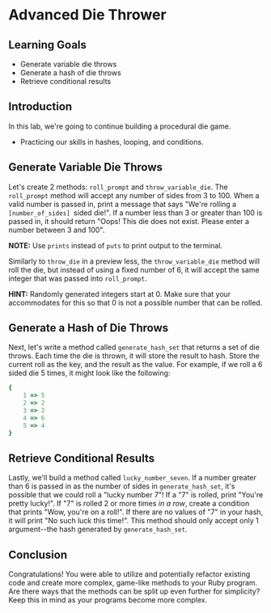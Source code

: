 # Advanced Die Thrower

## Learning Goals

- Generate variable die throws
- Generate a hash of die throws
- Retrieve conditional results 

## Introduction

In this lab, we're going to continue building a procedural die game.

- Practicing our skills in hashes, looping, and conditions.

## Generate Variable Die Throws

Let's create 2 methods: `roll_prompt` and `throw_variable_die`. The `roll_prompt`
method will accept any number of sides from 3 to 100. When a valid number is passed
in, print a message that says "We're rolling a `[number_of_sides] `sided die!". If
a number less than 3 or greater than 100 is passed in, it should return "Oops! This
die does not exist. Please enter a number between 3 and 100".

**NOTE:** Use `prints` instead of `puts` to print output to the terminal.

Similarly to `throw_die` in a preview less, the `throw_variable_die` method will roll
the die, but instead of using a fixed number of 6, it will accept the same integer that
was passed into `roll_prompt`.

**HINT:** Randomly generated integers start at 0. Make sure that your accommodates
for this so that 0 is not a possible number that can be rolled.

## Generate a Hash of Die Throws

Next, let's write a method called `generate_hash_set` that returns a set of die
throws. Each time the die is thrown, it will store the result to hash. Store the
current roll as the key, and the result as the value. For example, if we roll a 6
sided die 5 times, it might look like the following:

```ruby
{
    1 => 5
    2 => 2
    3 => 2
    4 => 6
    5 => 4
}
```

## Retrieve Conditional Results

Lastly, we'll build a method called `lucky_number_seven`. If a number greater than 6
is passed in as the number of sides in `generate_hash_set`, it's possible that we could
roll a "lucky number 7"! If a "7" is rolled, print "You're pretty lucky!". If "7" is rolled
2 or more times _in a row_, create a condition that prints "Wow, you're on a roll!". If there are
no values of "7" in your hash, it will print "No such luck this time!". This method should only
accept only 1 argument--the hash generated by `generate_hash_set`.

## Conclusion

Congratulations! You were able to utilize and potentially refactor existing code
and create more complex, game-like methods to your Ruby program. Are there ways
that the methods can be split up even further for simplicity? Keep this in mind
as your programs become more complex.
